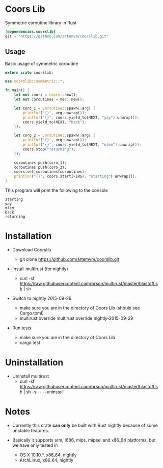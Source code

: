 # Coors Lib

Symmetric coroutine library in Rust

```toml
[dependencies.coorslib]
git = "https://github.com/artemvm/coorslib.git"
```

## Usage

Basic usage of symmetric coroutine

```rust
extern crate coorslib;

use coorslib::symmetric::*;

fn main() {
    let mut coors = Coors::new();
    let mut coroutines = Vec::new();

    let coro_1 = Coroutine::spawn(|arg| {
        println!("{}", arg.unwrap());
        println!("{}", coors.yield_to(NEXT, "yay").unwrap());
        coors.yield_to(NEXT, "back");
    });

    let coro_2 = Coroutine::spawn(|arg| {
        println!("{}", arg.unwrap());
        println!("{}", coors.yield_to(NEXT, "mlem").unwrap());
        coors.stop("returning");
    });

    coroutines.push(coro_1);
    coroutines.push(coro_2);
    coors.set_coroutines(coroutines);
    println!("{}", coors.start(FIRST, "starting").unwrap());
}
```

This program will print the following to the console

```
starting
yay
mlem
back
returning
```

# Installation

* Download Coorslib
    - git clone https://github.com/artemvm/coorslib.git 

* Install multirust (for nightly)
    - curl -sf https://raw.githubusercontent.com/brson/multirust/master/blastoff.sh | sh
    
* Switch to nightly 2015-09-29
    - make sure you are in the directory of Coors Lib (should see Cargo.toml)
    - multirust override multirust override nightly-2015-09-29
    
* Run tests
    - make sure you are in the directory of Coors Lib
    - cargo test

# Uninstallation

* Uninstall multirust
    - curl -sf https://raw.githubusercontent.com/brson/multirust/master/blastoff.sh | sh -s -- --uninstall

# Notes

* Currently this crate **can only** be built with Rust nightly because of some unstable features.

* Basically it supports arm, i686, mips, mipsel and x86_64 platforms, but we have only tested in
    - OS X 10.10.*, x86_64, nightly
    - ArchLinux, x86_64, nightly
